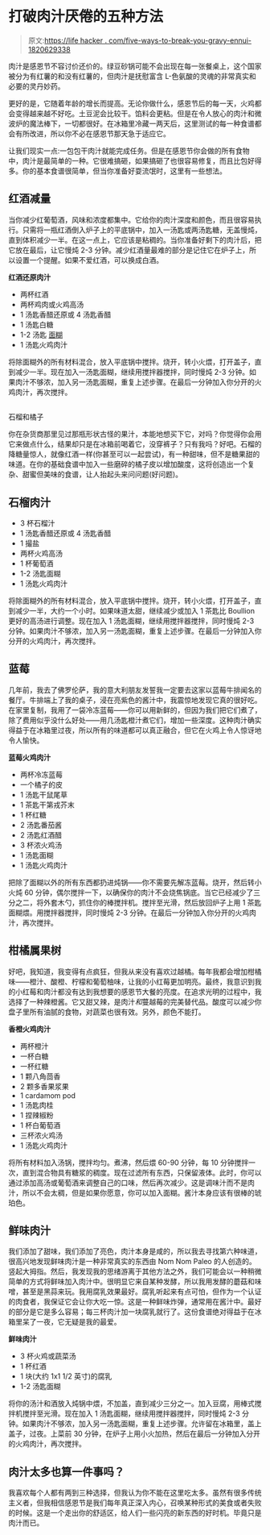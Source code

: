 # 打破肉汁厌倦的五种方法

> 原文:[https://life hacker . com/five-ways-to-break-you-gravy-ennui-1820629338](https://lifehacker.com/five-ways-to-break-your-gravy-ennui-1820629338)

肉汁是感恩节不容讨价还价的。绿豆砂锅可能不会出现在每一张餐桌上，这个国家被分为有红薯的和没有红薯的，但肉汁是抚慰富含 L-色氨酸的灵魂的非常真实和必要的灵丹妙药。

更好的是，它随着年龄的增长而提高。无论你做什么，感恩节后的每一天，火鸡都会变得越来越不好吃。土豆泥会比较干。馅料会更粘。但是在令人放心的肉汁和微波炉的魔法棒下，一切都很好。在冰箱里冷藏一两天后，这里测试的每一种食谱都会有所改进，所以你不必在感恩节那天急于适应它。

让我们现实一点:一包包干肉汁就能完成任务。但是在感恩节你会做的所有食物中，肉汁是最简单的一种。它很难搞砸，如果搞砸了也很容易修复，而且比包好得多。你的基本食谱很简单，但当你准备好耍流氓时，这里有一些想法。

## 红酒减量

当你减少红葡萄酒，风味和浓度都集中。它给你的肉汁深度和颜色，而且很容易执行。只需将一瓶红酒倒入炉子上的平底锅中，加入一汤匙或两汤匙糖，无盖慢炖，直到体积减少一半。在这一点上，它应该是粘稠的。当你准备好剩下的肉汁后，把它放在最后，让它慢炖 2-3 分钟。减少红酒量最难的部分是记住它在炉子上，所以设置一个提醒。如果不爱红酒，可以换成白酒。

**红酒还原肉汁**

*   两杯红酒
*   两杯鸡肉或火鸡高汤
*   1 汤匙香醋还原或 4 汤匙香醋
*   1 汤匙白糖
*   1-2 汤匙 [面糊](https://skillet.lifehacker.com/the-grown-up-kitchen-how-to-make-a-damn-roux-1795071921)
*   1 汤匙火鸡肉汁

将除面糊外的所有材料混合，放入平底锅中搅拌。烧开，转小火煨，打开盖子，直到减少一半。现在加入一汤匙面糊，继续用搅拌器搅拌，同时慢炖 2-3 分钟。如果肉汁不够浓，加入另一汤匙面糊，重复上述步骤。在最后一分钟加入你分开的火鸡肉汁，再次搅拌。

## 
石榴和橘子

你在杂货商那里见过那瓶形状古怪的果汁，本能地想买下它，对吗？你觉得你会用它来做点什么，结果却只是在冰箱前喝着它，没穿裤子？只有我吗？好吧。石榴的降糖量惊人，就像红酒一样(你甚至可以一起尝试)，有一种甜味，但不是糖果甜的味道。在你的基础食谱中加入一些磨碎的橘子皮以增加酸度，这将创造出一个复杂、甜蜜但美味的食谱，让人抬起头来问问题(好问题)。

## 石榴肉汁

*   3 杯石榴汁
*   1 汤匙香醋还原或 4 汤匙香醋
*   1 撮盐
*   两杯火鸡高汤
*   1 杯葡萄酒
*   1-2 汤匙面糊
*   1 汤匙火鸡肉汁

将除面糊外的所有材料混合，放入平底锅中搅拌。烧开，转小火煨，打开盖子，直到减少一半，大约一个小时。如果味道太甜，继续减少或加入 1 茶匙比 Boullion 更好的高汤进行调整。现在加入 1 汤匙面糊，继续用搅拌器搅拌，同时慢炖 2-3 分钟。如果肉汁不够浓，加入另一汤匙面糊，重复上述步骤。在最后一分钟加入你分开的火鸡肉汁，再次搅拌。

## 蓝莓

几年前，我去了佛罗伦萨，我的意大利朋友发誓我一定要去这家以蓝莓牛排闻名的餐厅。牛排端上了我的桌子，浸在亮紫色的酱汁中，我震惊地发现它真的很好吃。在家里复制，我用了一袋冷冻蓝莓——你可以用新鲜的，但因为我们把它们煮了，除了费用似乎没什么好处——用几汤匙橙汁煮它们，增加一些深度。这种肉汁确实得益于在冰箱里过夜，所以所有的味道都可以真正融合，但它在火鸡上令人惊讶地令人愉快。

**蓝莓火鸡肉汁**

*   两杯冷冻蓝莓
*   一个橘子的皮
*   1 汤匙干鼠尾草
*   1 茶匙干第戎芥末
*   1 杯红糖
*   2 汤匙番茄酱
*   2 汤匙红酒醋
*   3 杯浓火鸡汤
*   1 汤匙面糊
*   1 汤匙火鸡肉汁

把除了面糊以外的所有东西都扔进炖锅——你不需要先解冻蓝莓。烧开，然后转小火炖 60 分钟，偶尔搅拌一下，以确保你的肉汁不会烧焦锅底。当它已经减少了三分之二，将外套木勺，抓住你的棒搅拌机。搅拌至光滑，然后放回炉子上用 1 茶匙面糊煨。用搅拌器搅拌，同时慢炖 2-3 分钟。在最后一分钟加入你分开的火鸡肉汁，再次搅拌。

## 柑橘属果树

好吧，我知道，我变得有点疯狂，但我从来没有喜欢过越橘。每年我都会增加柑橘味——橙汁、酸橙、柠檬和葡萄柚味，让我的小红莓更加明亮。最终，我意识到我的小红莓和肉汁都没有达到我想要的感恩节大餐的亮度。在追求光明的过程中，我选择了一种辣橙酱。它又甜又辣，是肉汁*和*蔓越莓的完美替代品。酸度可以减少你盘子里所有油腻的食物，对蔬菜也很有效。另外，颜色不能打。

**香橙火鸡肉汁**

*   两杯橙汁
*   一杯白糖
*   一杯红糖
*   1 颗八角茴香
*   2 颗多香果浆果
*   1 cardamom pod
*   1 汤匙肉桂
*   1 捏辣椒粉
*   1 杯白葡萄酒
*   三杯浓火鸡汤
*   1 汤匙火鸡肉汁

将所有材料加入汤锅，搅拌均匀。煮沸，然后煨 60-90 分钟，每 10 分钟搅拌一次，直到混合物具有糖浆的稠度。现在过滤所有东西，只保留液体。此时，你可以通过添加高汤或葡萄酒来调整自己的口味，然后再次减少。这是调味汁而不是肉汁，所以不会太稠，但是如果你愿意，你可以加入面糊。酱汁本身应该有很棒的琥珀色。

## 鲜味肉汁

我们添加了甜味，我们添加了亮色，肉汁本身是咸的，所以我去寻找第六种味道，很高兴地发现鲜味肉汁是一种非常真实的东西由 Nom Nom Paleo 的人创造的。竖起大拇指。然后，我发现我的思绪游离于其他方法之外，我们可能会以一种稍微简单的方式将鲜味加入肉汁中。很明显它来自某种发酵，所以我用发酵的蘑菇和味噌，甚至是黑蒜来玩。我用腐乳效果最好。腐乳听起来有点可怕，但作为一个认证的肉食者，我保证它会让你大吃一惊。这是一种鲜味炸弹，通常用在酱汁中。最好的部分是它是多么容易；每三杯肉汁加一块腐乳就行了。这份食谱绝对得益于在冰箱里呆了一夜，它无疑是我的最爱。

**鲜味肉汁**

*   3 杯火鸡或蔬菜汤
*   1 杯红酒
*   1 块(大约 1x1 1/2 英寸)的腐乳
*   1-2 汤匙面糊

将你的汤汁和酒放入炖锅中煨，不加盖，直到减少三分之一。加入豆腐，用棒式搅拌机搅拌至光滑。现在加入 1 汤匙面糊，继续用搅拌器搅拌，同时慢炖 2-3 分钟。如果肉汁不够浓，加入另一汤匙面糊，重复上述步骤。允许留在冰箱里，盖上盖子，过夜。上菜前 30 分钟，在炉子上用小火加热，然后在最后一分钟加入分开的火鸡肉汁，再次搅拌。

## 肉汁太多也算一件事吗？

我喜欢每个人都有两到三种选择，但我认为你不能在这里吃太多。虽然有很多传统主义者，但我相信感恩节是我们每年真正深入内心，召唤某种形式的美食或者失败的时候。这是一个走出你的舒适区，给人们一些闪亮的新东西的好时机。毕竟只是肉汁而已。